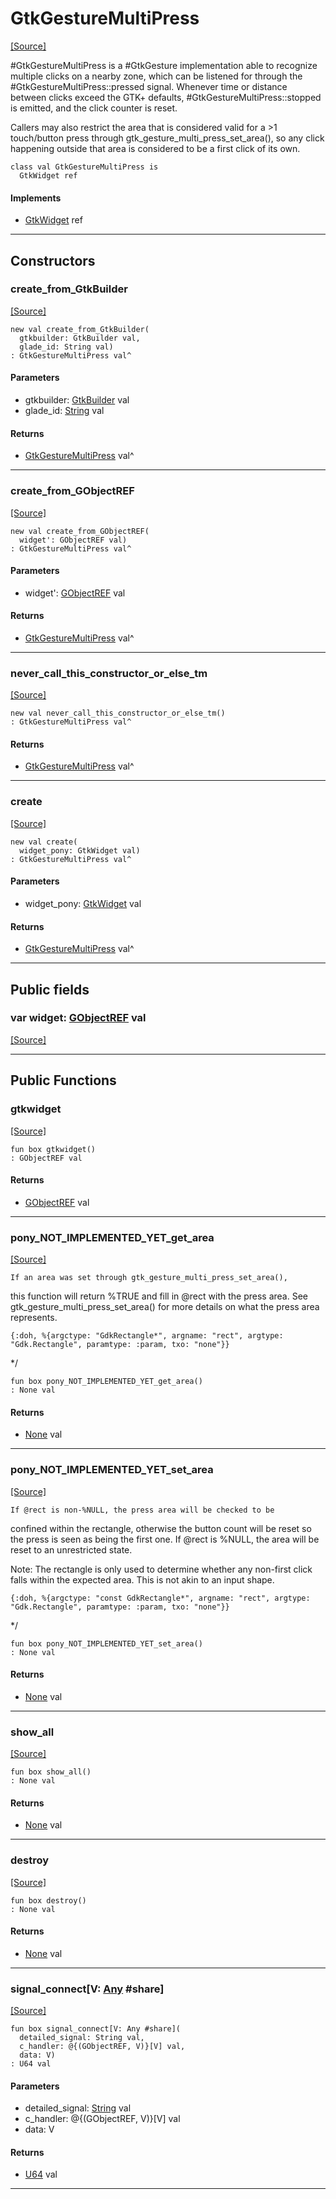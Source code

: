 # GtkGestureMultiPress
<span class="source-link">[[Source]](src/gtk3/GtkGestureMultiPress.md#L6)</span>

#GtkGestureMultiPress is a #GtkGesture implementation able to recognize
multiple clicks on a nearby zone, which can be listened for through the
#GtkGestureMultiPress::pressed signal. Whenever time or distance between
clicks exceed the GTK+ defaults, #GtkGestureMultiPress::stopped is emitted,
and the click counter is reset.

Callers may also restrict the area that is considered valid for a >1
touch/button press through gtk_gesture_multi_press_set_area(), so any
click happening outside that area is considered to be a first click of
its own.


```pony
class val GtkGestureMultiPress is
  GtkWidget ref
```

#### Implements

* [GtkWidget](gtk3-GtkWidget.md) ref

---

## Constructors

### create_from_GtkBuilder
<span class="source-link">[[Source]](src/gtk3/GtkGestureMultiPress.md#L23)</span>


```pony
new val create_from_GtkBuilder(
  gtkbuilder: GtkBuilder val,
  glade_id: String val)
: GtkGestureMultiPress val^
```
#### Parameters

*   gtkbuilder: [GtkBuilder](gtk3-GtkBuilder.md) val
*   glade_id: [String](builtin-String.md) val

#### Returns

* [GtkGestureMultiPress](gtk3-GtkGestureMultiPress.md) val^

---

### create_from_GObjectREF
<span class="source-link">[[Source]](src/gtk3/GtkGestureMultiPress.md#L26)</span>


```pony
new val create_from_GObjectREF(
  widget': GObjectREF val)
: GtkGestureMultiPress val^
```
#### Parameters

*   widget': [GObjectREF](gtk3-..-gobject-GObjectREF.md) val

#### Returns

* [GtkGestureMultiPress](gtk3-GtkGestureMultiPress.md) val^

---

### never_call_this_constructor_or_else_tm
<span class="source-link">[[Source]](src/gtk3/GtkGestureMultiPress.md#L29)</span>


```pony
new val never_call_this_constructor_or_else_tm()
: GtkGestureMultiPress val^
```

#### Returns

* [GtkGestureMultiPress](gtk3-GtkGestureMultiPress.md) val^

---

### create
<span class="source-link">[[Source]](src/gtk3/GtkGestureMultiPress.md#L33)</span>


```pony
new val create(
  widget_pony: GtkWidget val)
: GtkGestureMultiPress val^
```
#### Parameters

*   widget_pony: [GtkWidget](gtk3-GtkWidget.md) val

#### Returns

* [GtkGestureMultiPress](gtk3-GtkGestureMultiPress.md) val^

---

## Public fields

### var widget: [GObjectREF](gtk3-..-gobject-GObjectREF.md) val
<span class="source-link">[[Source]](src/gtk3/GtkGestureMultiPress.md#L19)</span>



---

## Public Functions

### gtkwidget
<span class="source-link">[[Source]](src/gtk3/GtkGestureMultiPress.md#L21)</span>


```pony
fun box gtkwidget()
: GObjectREF val
```

#### Returns

* [GObjectREF](gtk3-..-gobject-GObjectREF.md) val

---

### pony_NOT_IMPLEMENTED_YET_get_area
<span class="source-link">[[Source]](src/gtk3/GtkGestureMultiPress.md#L37)</span>


    If an area was set through gtk_gesture_multi_press_set_area(),
this function will return %TRUE and fill in @rect with the
press area. See gtk_gesture_multi_press_set_area() for more
details on what the press area represents.

    {:doh, %{argctype: "GdkRectangle*", argname: "rect", argtype: "Gdk.Rectangle", paramtype: :param, txo: "none"}}
*/


```pony
fun box pony_NOT_IMPLEMENTED_YET_get_area()
: None val
```

#### Returns

* [None](builtin-None.md) val

---

### pony_NOT_IMPLEMENTED_YET_set_area
<span class="source-link">[[Source]](src/gtk3/GtkGestureMultiPress.md#L48)</span>


    If @rect is non-%NULL, the press area will be checked to be
confined within the rectangle, otherwise the button count
will be reset so the press is seen as being the first one.
If @rect is %NULL, the area will be reset to an unrestricted
state.

Note: The rectangle is only used to determine whether any
non-first click falls within the expected area. This is not
akin to an input shape.

    {:doh, %{argctype: "const GdkRectangle*", argname: "rect", argtype: "Gdk.Rectangle", paramtype: :param, txo: "none"}}
*/


```pony
fun box pony_NOT_IMPLEMENTED_YET_set_area()
: None val
```

#### Returns

* [None](builtin-None.md) val

---

### show_all
<span class="source-link">[[Source]](src/gtk3/GtkWidget.md#L4)</span>


```pony
fun box show_all()
: None val
```

#### Returns

* [None](builtin-None.md) val

---

### destroy
<span class="source-link">[[Source]](src/gtk3/GtkWidget.md#L7)</span>


```pony
fun box destroy()
: None val
```

#### Returns

* [None](builtin-None.md) val

---

### signal_connect\[V: [Any](builtin-Any.md) #share\]
<span class="source-link">[[Source]](src/gtk3/GtkWidget.md#L10)</span>


```pony
fun box signal_connect[V: Any #share](
  detailed_signal: String val,
  c_handler: @{(GObjectREF, V)}[V] val,
  data: V)
: U64 val
```
#### Parameters

*   detailed_signal: [String](builtin-String.md) val
*   c_handler: @{(GObjectREF, V)}[V] val
*   data: V

#### Returns

* [U64](builtin-U64.md) val

---

